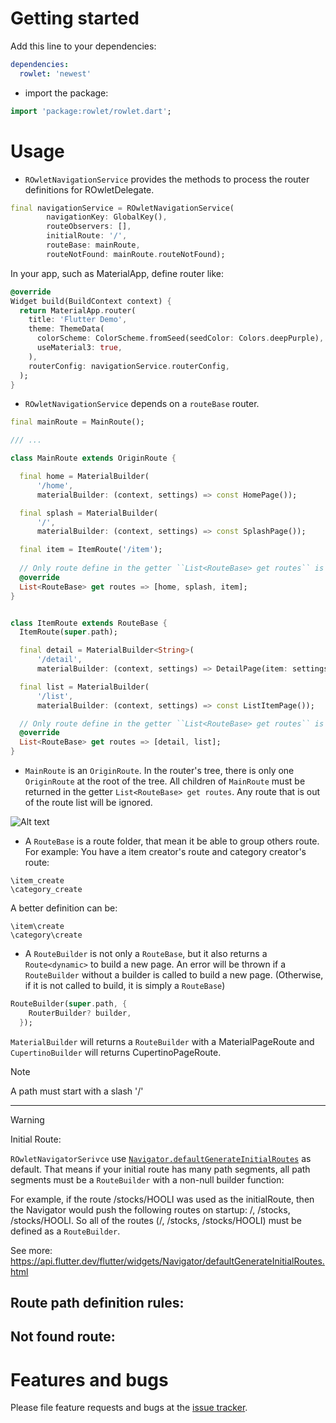 # Getting started

Add this line to your dependencies:

```yaml
dependencies:
  rowlet: 'newest'
```

- import the package:

```dart
import 'package:rowlet/rowlet.dart';
```
# Usage

* ``ROwletNavigationService`` provides the methods to process the router definitions for ROwletDelegate.

```dart
final navigationService = ROwletNavigationService(
        navigationKey: GlobalKey(),
        routeObservers: [],
        initialRoute: '/',
        routeBase: mainRoute,
        routeNotFound: mainRoute.routeNotFound);
```

In your app, such as MaterialApp, define router like:

```dart
@override
Widget build(BuildContext context) {
  return MaterialApp.router(
    title: 'Flutter Demo',
    theme: ThemeData(
      colorScheme: ColorScheme.fromSeed(seedColor: Colors.deepPurple),
      useMaterial3: true,
    ),
    routerConfig: navigationService.routerConfig,
  );
}
 ```

* ``ROwletNavigationService`` depends on a ``routeBase`` router.

```dart
final mainRoute = MainRoute();

/// ...

class MainRoute extends OriginRoute {

  final home = MaterialBuilder(
      '/home', 
      materialBuilder: (context, settings) => const HomePage());

  final splash = MaterialBuilder(
      '/',
      materialBuilder: (context, settings) => const SplashPage());

  final item = ItemRoute('/item');
  
  // Only route define in the getter ``List<RouteBase> get routes`` is accepted.
  @override
  List<RouteBase> get routes => [home, splash, item];
}


class ItemRoute extends RouteBase {
  ItemRoute(super.path);

  final detail = MaterialBuilder<String>(
      '/detail',
      materialBuilder: (context, settings) => DetailPage(item: settings.arguments as String));

  final list = MaterialBuilder(
      '/list', 
      materialBuilder: (context, settings) => const ListItemPage());

  // Only route define in the getter ``List<RouteBase> get routes`` is accepted.
  @override
  List<RouteBase> get routes => [detail, list];
}
```

* ``MainRoute`` is an ``OriginRoute``. In the router's tree, there is only one ``OriginRoute`` at the root of the tree. 
All children of ``MainRoute`` must be returned in the getter ``List<RouteBase> get routes``. Any route that is out of the route list will be ignored.

![Alt text](https://g.gravizo.com/svg?digraph%20G%20%7Bsize%20%3D%224%2C4%22%3B%0AMainRoute%20%5Bshape%3Dbox%5D%3B%0AMainRoute%20-%3E%20%22splash%20%28%27%2F%27%29%22%3B%0AMainRoute%20-%3E%20%22home%20%28%27%2Fhome%27%29%22%3B%0AMainRoute%20-%3E%20%22item%20%28%27%2Fitem%27%29%22%3B%0A%22item%20%28%27%2Fitem%27%29%22%20-%3E%20%22list%20%28%27%2Flist%27%29%22%3B%0A%22item%20%28%27%2Fitem%27%29%22%20-%3E%20%22detail%20%28%27%2Fdetail%27%29%22%20%5Blabel%3D%22String%20arguments%22%5D%3B%0A%7D)


* A ``RouteBase`` is a route folder, that mean it be able to group others route.
For example:
You have a item creator's route and category creator's route:

```url
\item_create
\category_create
```

A better definition can be:

```url
\item\create
\category\create
```

* A ``RouteBuilder`` is not only a ``RouteBase``, but it also returns a ``Route<dynamic>`` to build a new page.
An error will be thrown if a ``RouteBuilder`` without a builder is called to build a new page. (Otherwise, if it is not called to build, it is simply a ``RouteBase``)

```dart
RouteBuilder(super.path, {
    RouterBuilder? builder,
  });
```

``MaterialBuilder`` will returns a ``RouteBuilder`` with a MaterialPageRoute and ``CupertinoBuilder`` will returns CupertinoPageRoute.

> [!NOTE]
> A path must start with a slash '/'

---
> [!WARNING]
> Initial Route:
>
> ``ROwletNavigatorSerivce`` use [``Navigator.defaultGenerateInitialRoutes``](https://api.flutter.dev/flutter/widgets/Navigator/defaultGenerateInitialRoutes.html) as default.
> That means if your initial route has many path segments, all path segments must be a ``RouteBuilder`` with a non-null builder function:
>
> For example, if the route /stocks/HOOLI was used as the initialRoute, then the Navigator would push the following routes on startup: /, /stocks, /stocks/HOOLI.
> So all of the routes (/, /stocks, /stocks/HOOLI) must be defined as a ``RouteBuilder``.
> 
> See more: https://api.flutter.dev/flutter/widgets/Navigator/defaultGenerateInitialRoutes.html

## Route path definition rules:

## Not found route:

# Features and bugs

Please file feature requests and bugs at the [issue tracker](https://github.com/sonnts996/rowlet/issues).